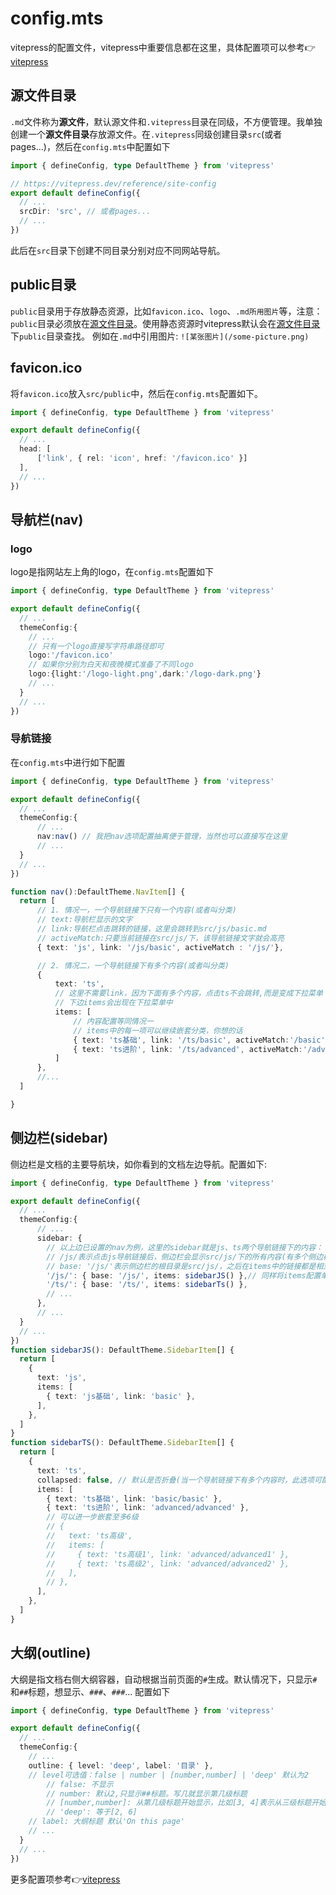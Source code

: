 # config.mts

vitepress的配置文件，vitepress中重要信息都在这里，具体配置项可以参考:point_right:[vitepress](https://vitepress.dev/zh/reference/default-theme-config)

## 源文件目录
`.md`文件称为**源文件**，默认源文件和`.vitepress`目录在同级，不方便管理。我单独创建一个**源文件目录**存放源文件。在`.vitepress`同级创建目录`src`(或者pages...)，然后在`config.mts`中配置如下
```ts
import { defineConfig, type DefaultTheme } from 'vitepress'

// https://vitepress.dev/reference/site-config
export default defineConfig({
  // ...
  srcDir: 'src', // 或者pages...
  // ...
})
```
此后在`src`目录下创建不同目录分别对应不同网站导航。

## public目录
`public`目录用于存放静态资源，比如`favicon.ico`、`logo`、`.md所用图片`等，注意：`public`目录必须放在[源文件目录](#源文件目录)。使用静态资源时vitepress默认会在[源文件目录](#源文件目录)下`public`目录查找。
例如在`.md`中引用图片: `![某张图片](/some-picture.png)` 

## favicon.ico
将`favicon.ico`放入`src/public`中，然后在`config.mts`配置如下。
```ts
import { defineConfig, type DefaultTheme } from 'vitepress'

export default defineConfig({
  // ...
  head: [
      ['link', { rel: 'icon', href: '/favicon.ico' }]
  ],
  // ...
})
```

## 导航栏(nav)

### logo

logo是指网站左上角的logo，在`config.mts`配置如下

```ts
import { defineConfig, type DefaultTheme } from 'vitepress'

export default defineConfig({
  // ...
  themeConfig:{
    // ...
    // 只有一个logo直接写字符串路径即可
    logo:'/favicon.ico' 
    // 如果你分别为白天和夜晚模式准备了不同logo
    logo:{light:'/logo-light.png',dark:'/logo-dark.png'} 
    // ...
  }
  // ...
})
```

### 导航链接

在`config.mts`中进行如下配置

```ts
import { defineConfig, type DefaultTheme } from 'vitepress'

export default defineConfig({
  // ...
  themeConfig:{
      // ...
      nav:nav() // 我把nav选项配置抽离便于管理，当然也可以直接写在这里
      // ...
  }
  // ...
})

function nav():DefaultTheme.NavItem[] {
  return [
      // 1. 情况一，一个导航链接下只有一个内容(或者叫分类)
      // text:导航栏显示的文字
      // link:导航栏点击跳转的链接，这里会跳转到src/js/basic.md
      // activeMatch:只要当前链接在src/js/下，该导航链接文字就会高亮
      { text: 'js', link: '/js/basic', activeMatch : '/js/'},

      // 2. 情况二，一个导航链接下有多个内容(或者叫分类)
      {
          text: 'ts',
          // 这里不需要link，因为下面有多个内容，点击ts不会跳转,而是变成下拉菜单
          // 下边items会出现在下拉菜单中
          items: [
              // 内容配置等同情况一
              // items中的每一项可以继续嵌套分类，你想的话
              { text: 'ts基础', link: '/ts/basic', activeMatch:'/basic' },
              { text: 'ts进阶', link: '/ts/advanced', activeMatch:'/advanced' },
          ]
      },
      //...
  ]

}
```

## 侧边栏(sidebar)
侧边栏是文档的主要导航块，如你看到的文档左边导航。配置如下:
```ts
import { defineConfig, type DefaultTheme } from 'vitepress'

export default defineConfig({
  // ...
  themeConfig:{
      // ...
      sidebar: {
        // 以上边已设置的nav为例，这里的sidebar就是js、ts两个导航链接下的内容：
        // /js/表示点击js导航链接后，侧边栏会显示src/js/下的所有内容(有多个侧边栏需要这样配置)
        // base: '/js/'表示侧边栏的根目录是src/js/，之后在items中的链接都是相对于src/js/的
        '/js/': { base: '/js/', items: sidebarJS() },// 同样将items配置单独抽离出来
        '/ts/': { base: '/ts/', items: sidebarTs() },
        // ...
      }, 
      // ...
  }
  // ...
})
function sidebarJS(): DefaultTheme.SidebarItem[] {
  return [
    {
      text: 'js',
      items: [
        { text: 'js基础', link: 'basic' },
      ],
    },
  ]
}
function sidebarTS(): DefaultTheme.SidebarItem[] {
  return [
    {
      text: 'ts',
      collapsed: false, // 默认是否折叠(当一个导航链接下有多个内容时，此选项可配置)
      items: [
        { text: 'ts基础', link: 'basic/basic' },
        { text: 'ts进阶', link: 'advanced/advanced' },
        // 可以进一步嵌套至多6级
        // {
        //   text: 'ts高级',
        //   items: [
        //     { text: 'ts高级1', link: 'advanced/advanced1' },
        //     { text: 'ts高级2', link: 'advanced/advanced2' },
        //   ],
        // },
      ],
    },
  ]
}

```

## 大纲(outline)
大纲是指文档右侧大纲容器，自动根据当前页面的`#`生成。默认情况下，只显示`#`和`##`标题，想显示、`###`、`###`... 配置如下
```ts
import { defineConfig, type DefaultTheme } from 'vitepress'

export default defineConfig({
  // ...
  themeConfig:{
    // ...
    outline: { level: 'deep', label: '目录' },
    // level可选值：false | number | [number,number] | 'deep' 默认为2
        // false: 不显示
        // number: 默认2,只显示##标题。写几就显示第几级标题
        // [number,number]: 从第几级标题开始显示，比如[3, 4]表示从三级标题开始显示，到四级标题结束
        // 'deep': 等于[2, 6]
    // label: 大纲标题 默认'On this page'
    // ...
  }
  // ...
})
```
更多配置项参考:point_right:[vitepress](https://vitepress.dev/zh/reference/default-theme-config)